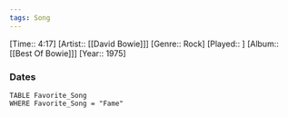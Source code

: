 ```yaml
---
tags: Song  
---
```

[Time:: 4:17]
[Artist:: [[David Bowie]]]
[Genre:: Rock]
[Played:: ]
[Album:: [[Best Of Bowie]]]
[Year:: 1975]
### Dates
````dataview
TABLE Favorite_Song
WHERE Favorite_Song = "Fame"
````
